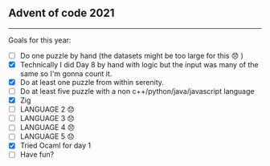 ## Advent of code 2021

----

Goals for this year:

- [ ] Do one puzzle by hand (the datasets might be too large for this 😞 )
- [x] Technically I did Day 8 by hand with logic but the input was many of the same so I'm gonna count it.
- [x] Do at least one puzzle from within serenity.
- [ ] Do at least five puzzle with a non c++/python/java/javascript language
- [x] Zig
- [ ] LANGUAGE 2 😞
- [ ] LANGUAGE 3 😞
- [ ] LANGUAGE 4 😞
- [ ] LANGUAGE 5 😞
- [x] Tried Ocaml for day 1
- [ ] Have fun?
